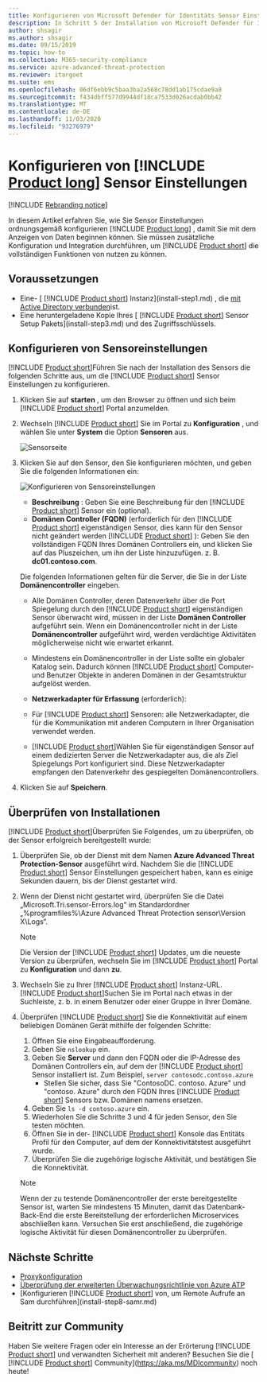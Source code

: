 ```yaml
---
title: Konfigurieren von Microsoft Defender für Identitäts Sensor Einstellungen konzeptionell
description: In Schritt 5 der Installation von Microsoft Defender für Identity können Sie die Einstellungen für den eigenständigen Defender für Identity-Sensor konfigurieren.
author: shsagir
ms.author: shsagir
ms.date: 09/15/2019
ms.topic: how-to
ms.collection: M365-security-compliance
ms.service: azure-advanced-threat-protection
ms.reviewer: itargoet
ms.suite: ems
ms.openlocfilehash: 06df6ebb9c5baa3ba2a568c78dd1ab175cdae9a8
ms.sourcegitcommit: f434dbff577d9944df18ca7533d026acdab0bb42
ms.translationtype: MT
ms.contentlocale: de-DE
ms.lasthandoff: 11/03/2020
ms.locfileid: "93276979"
---
```

# <a name="configure-product-long-sensor-settings"></a>Konfigurieren von [!INCLUDE [Product long](includes/product-long.md)] Sensor Einstellungen

[!INCLUDE [Rebranding notice](includes/rebranding.md)]

In diesem Artikel erfahren Sie, wie Sie Sensor Einstellungen ordnungsgemäß konfigurieren [!INCLUDE [Product long](includes/product-long.md)] , damit Sie mit dem Anzeigen von Daten beginnen können. Sie müssen zusätzliche Konfiguration und Integration durchführen, um [!INCLUDE [Product short](includes/product-short.md)] die vollständigen Funktionen von nutzen zu können.

## <a name="prerequisites"></a>Voraussetzungen

- Eine- [ [!INCLUDE [Product short](includes/product-short.md)] Instanz](install-step1.md) , die [mit Active Directory verbunden](install-step2.md)ist.
- Eine heruntergeladene Kopie Ihres [ [!INCLUDE [Product short](includes/product-short.md)] Sensor Setup Pakets](install-step3.md) und des Zugriffsschlüssels.

## <a name="configure-sensor-settings"></a>Konfigurieren von Sensoreinstellungen

[!INCLUDE [Product short](includes/product-short.md)]Führen Sie nach der Installation des Sensors die folgenden Schritte aus, um die [!INCLUDE [Product short](includes/product-short.md)] Sensor Einstellungen zu konfigurieren.

1. Klicken Sie auf **starten** , um den Browser zu öffnen und sich beim [!INCLUDE [Product short](includes/product-short.md)] Portal anzumelden.

1. Wechseln [!INCLUDE [Product short](includes/product-short.md)] Sie im Portal zu **Konfiguration** , und wählen Sie unter **System** die Option **Sensoren** aus.

    ![Sensorseite](media/sensor-config.png)

1. Klicken Sie auf den Sensor, den Sie konfigurieren möchten, und geben Sie die folgenden Informationen ein:

    ![Konfigurieren von Sensoreinstellungen](media/sensor-config-2.png)

    - **Beschreibung** : Geben Sie eine Beschreibung für den [!INCLUDE [Product short](includes/product-short.md)] Sensor ein (optional).
    - **Domänen Controller (FQDN)** (erforderlich für den [!INCLUDE [Product short](includes/product-short.md)] eigenständigen Sensor, dies kann für den Sensor nicht geändert werden [!INCLUDE [Product short](includes/product-short.md)] ): Geben Sie den vollständigen FQDN Ihres Domänen Controllers ein, und klicken Sie auf das Pluszeichen, um ihn der Liste hinzuzufügen. z. B. **dc01.contoso.com**.

    Die folgenden Informationen gelten für die Server, die Sie in der Liste **Domänencontroller** eingeben.
    - Alle Domänen Controller, deren Datenverkehr über die Port Spiegelung durch den [!INCLUDE [Product short](includes/product-short.md)] eigenständigen Sensor überwacht wird, müssen in der Liste **Domänen Controller** aufgeführt sein. Wenn ein Domänencontroller nicht in der Liste **Domänencontroller** aufgeführt wird, werden verdächtige Aktivitäten möglicherweise nicht wie erwartet erkannt.
    - Mindestens ein Domänencontroller in der Liste sollte ein globaler Katalog sein. Dadurch können [!INCLUDE [Product short](includes/product-short.md)] Computer-und Benutzer Objekte in anderen Domänen in der Gesamtstruktur aufgelöst werden.

    - **Netzwerkadapter für Erfassung** (erforderlich):

    - Für [!INCLUDE [Product short](includes/product-short.md)] Sensoren: alle Netzwerkadapter, die für die Kommunikation mit anderen Computern in Ihrer Organisation verwendet werden.
    - [!INCLUDE [Product short](includes/product-short.md)]Wählen Sie für eigenständigen Sensor auf einem dedizierten Server die Netzwerkadapter aus, die als Ziel Spiegelungs Port konfiguriert sind. Diese Netzwerkadapter empfangen den Datenverkehr des gespiegelten Domänencontrollers.

1. Klicken Sie auf **Speichern**.

## <a name="validate-installations"></a>Überprüfen von Installationen

[!INCLUDE [Product short](includes/product-short.md)]Überprüfen Sie Folgendes, um zu überprüfen, ob der Sensor erfolgreich bereitgestellt wurde:

1. Überprüfen Sie, ob der Dienst mit dem Namen **Azure Advanced Threat Protection-Sensor** ausgeführt wird. Nachdem Sie die [!INCLUDE [Product short](includes/product-short.md)] Sensor Einstellungen gespeichert haben, kann es einige Sekunden dauern, bis der Dienst gestartet wird.

1. Wenn der Dienst nicht gestartet wird, überprüfen Sie die Datei „Microsoft.Tri.sensor-Errors.log“ im Standardordner „%programfiles%\Azure Advanced Threat Protection sensor\Version X\Logs“.

    >[!NOTE]
    > Die Version der [!INCLUDE [Product short](includes/product-short.md)] Updates, um die neueste Version zu überprüfen, wechseln Sie im [!INCLUDE [Product short](includes/product-short.md)] Portal zu **Konfiguration** und dann **zu**.

1. Wechseln Sie zu Ihrer [!INCLUDE [Product short](includes/product-short.md)] Instanz-URL. [!INCLUDE [Product short](includes/product-short.md)]Suchen Sie im Portal nach etwas in der Suchleiste, z. b. in einem Benutzer oder einer Gruppe in Ihrer Domäne.

1. Überprüfen [!INCLUDE [Product short](includes/product-short.md)] Sie die Konnektivität auf einem beliebigen Domänen Gerät mithilfe der folgenden Schritte:
    1. Öffnen Sie eine Eingabeaufforderung.
    1. Geben Sie `nslookup` ein.
    1. Geben Sie **Server** und dann den FQDN oder die IP-Adresse des Domänen Controllers ein, auf dem der [!INCLUDE [Product short](includes/product-short.md)] Sensor installiert ist. Zum Beispiel, `server contosodc.contoso.azure`
        - Stellen Sie sicher, dass Sie "ContosoDC. contoso. Azure" und "contoso. Azure" durch den FQDN Ihres [!INCLUDE [Product short](includes/product-short.md)] Sensors bzw. Domänen namens ersetzen.
    1. Geben Sie `ls -d contoso.azure` ein.
    1. Wiederholen Sie die Schritte 3 und 4 für jeden Sensor, den Sie testen möchten.
    1. Öffnen Sie in der- [!INCLUDE [Product short](includes/product-short.md)] Konsole das Entitäts Profil für den Computer, auf dem der Konnektivitätstest ausgeführt wurde.
    1. Überprüfen Sie die zugehörige logische Aktivität, und bestätigen Sie die Konnektivität.

    > [!NOTE]
    >Wenn der zu testende Domänencontroller der erste bereitgestellte Sensor ist, warten Sie mindestens 15 Minuten, damit das Datenbank-Back-End die erste Bereitstellung der erforderlichen Microservices abschließen kann. Versuchen Sie erst anschließend, die zugehörige logische Aktivität für diesen Domänencontroller zu überprüfen.

## <a name="next-steps"></a>Nächste Schritte

- [Proxykonfiguration](configure-proxy.md)
- [Überprüfung der erweiterten Überwachungsrichtlinie von Azure ATP](configure-windows-event-collection.md)
- [Konfigurieren [!INCLUDE [Product short](includes/product-short.md)] von, um Remote Aufrufe an Sam durchführen](install-step8-samr.md)

## <a name="join-the-community"></a>Beitritt zur Community

Haben Sie weitere Fragen oder ein Interesse an der Erörterung [!INCLUDE [Product short](includes/product-short.md)] und verwandten Sicherheit mit anderen? Besuchen Sie die [ [!INCLUDE [Product short](includes/product-short.md)] Community](https://aka.ms/MDIcommunity) noch heute!
